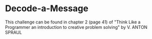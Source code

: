 # Decode-a-Message
This challenge can be found in chapter 2 (page 41) of "Think Like a Programmer an introduction to creative problem solving" by V. ANTON SPRAUL
